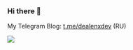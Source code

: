 ### Hi there 👋

My Telegram Blog: <a href="https://t.me/dealenxdev">t.me/dealenxdev</a> (RU)

<a href="https://t.me/dealenxdev"><img src="https://mini.s-shot.ru/1024x768/JPEG/1024/Z100/?https://t.me/s/dealenxdev"/></a>

<!--
**dealenx/dealenx** is a ✨ _special_ ✨ repository because its `README.md` (this file) appears on your GitHub profile.

Here are some ideas to get you started:

- 🔭 I’m currently working on ...
- 🌱 I’m currently learning ...
- 👯 I’m looking to collaborate on ...
- 🤔 I’m looking for help with ...
- 💬 Ask me about ...
- 📫 How to reach me: ...
- 😄 Pronouns: ...
- ⚡ Fun fact: ...
-->
